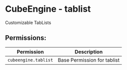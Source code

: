 # CubeEngine - tablist
Customizable TabLists

## Permissions:

| Permission | Description |
| --- | --- |
| `cubeengine.tablist` | Base Permission for tablist |
